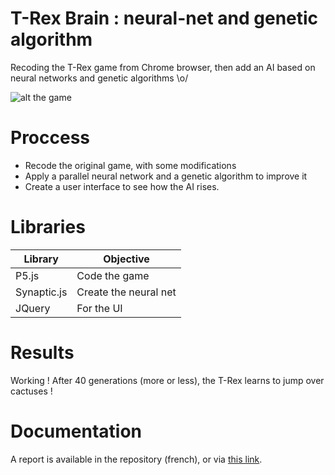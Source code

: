 # T-Rex Brain : neural-net and genetic algorithm

Recoding the T-Rex game from Chrome browser, then add an AI based on neural networks and genetic algorithms \o/

![alt the game](https://mayank4net.files.wordpress.com/2015/05/c6.png)

# Proccess

* Recode the original game, with some modifications
* Apply a parallel neural network and a genetic algorithm to improve it
* Create a user interface to see how the AI rises.

# Libraries

| Library | Objective |
| --- | --- |
| P5.js | Code the game |
| Synaptic.js | Create the neural net |
| JQuery | For the UI |

# Results

Working ! After 40 generations (more or less), the T-Rex learns to jump over cactuses !

# Documentation

A report is available in the repository (french), or via [this link](https://github.com/corbienassisdev/T-Rex-Brain/blob/master/gesp/Rapport%20-%20PII.pdf).



